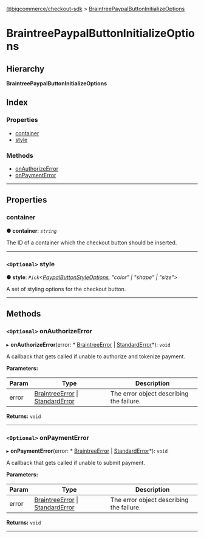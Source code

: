 [@bigcommerce/checkout-sdk](../README.md) > [BraintreePaypalButtonInitializeOptions](../interfaces/braintreepaypalbuttoninitializeoptions.md)

# BraintreePaypalButtonInitializeOptions

## Hierarchy

**BraintreePaypalButtonInitializeOptions**

## Index

### Properties

* [container](braintreepaypalbuttoninitializeoptions.md#container)
* [style](braintreepaypalbuttoninitializeoptions.md#style)

### Methods

* [onAuthorizeError](braintreepaypalbuttoninitializeoptions.md#onauthorizeerror)
* [onPaymentError](braintreepaypalbuttoninitializeoptions.md#onpaymenterror)

---

## Properties

<a id="container"></a>

###  container

**● container**: *`string`*

The ID of a container which the checkout button should be inserted.

___
<a id="style"></a>

### `<Optional>` style

**● style**: *`Pick`<[PaypalButtonStyleOptions](paypalbuttonstyleoptions.md),  "color" &#124; "shape" &#124; "size">*

A set of styling options for the checkout button.

___

## Methods

<a id="onauthorizeerror"></a>

### `<Optional>` onAuthorizeError

▸ **onAuthorizeError**(error: * [BraintreeError](braintreeerror.md) &#124; [StandardError](../classes/standarderror.md)*): `void`

A callback that gets called if unable to authorize and tokenize payment.

**Parameters:**

| Param | Type | Description |
| ------ | ------ | ------ |
| error |  [BraintreeError](braintreeerror.md) &#124; [StandardError](../classes/standarderror.md)|  The error object describing the failure. |

**Returns:** `void`

___
<a id="onpaymenterror"></a>

### `<Optional>` onPaymentError

▸ **onPaymentError**(error: * [BraintreeError](braintreeerror.md) &#124; [StandardError](../classes/standarderror.md)*): `void`

A callback that gets called if unable to submit payment.

**Parameters:**

| Param | Type | Description |
| ------ | ------ | ------ |
| error |  [BraintreeError](braintreeerror.md) &#124; [StandardError](../classes/standarderror.md)|  The error object describing the failure. |

**Returns:** `void`

___

